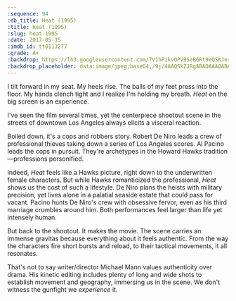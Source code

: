 ```yaml
---
:sequence: 94
:db_title: Heat (1995)
:title: Heat (1995)
:slug: heat-1995
:date: 2017-05-15
:imdb_id: tt0113277
:grade: A+
:backdrop: https://lh3.googleusercontent.com/7V1hPikvQPV9SeB6Rt9eQSKJerda-EY8MHOl7JTP8D8r7_wtWbmjjFgaTIgAIMkVu1IASE5eBKcGGCTA6--qp6xFIuII6Yv0S2-lexbvdsNhDWCsB3B7DagUtGgOYgmkK8yB4g=w1000-l75-rj
:backdrop_placeholder: data:image/jpeg;base64,/9j/4AAQSkZJRgABAQAAAQABAAD/2wCEACgcHiMeGSgjISMtKygwPGRBPDc3PHtYXUlkkYCZlo+AjIqgtObDoKrarYqMyP/L2u71////m7X////6/+b9//gBKy0tPDU8dkFBdviljKX4+Pj4+Pj4+Pj4+Pj4+Pjs+Pj4+Pj4+Oz4+Ozs+Pjs+Pjs+Oz4+Oz4+Pj4+Pj47Oz4+P/AABEIAAsAFAMBIgACEQEDEQH/xAAVAAEBAAAAAAAAAAAAAAAAAAAEAP/EACAQAAICAQQDAQAAAAAAAAAAAAECAxEABBITMSFxkQX/xAAUAQEAAAAAAAAAAAAAAAAAAAAB/8QAFhEBAQEAAAAAAAAAAAAAAAAAABEB/9oADAMBAAIRAxEAPwBOtRj+dsZlJVu+rrAaWfjlUKESwQQB3lZlnQyHcTV5alFiaHjULd39xgzS21JvzJfrLDADLEV//9k=
---
```


I tilt forward in my seat. My heels rise. The balls of my feet press into the floor. My hands clench tight and I realize I'm holding my breath. _Heat_ on the big screen is an experience.

I've seen the film several times, yet the centerpiece shootout scene in the streets of downtown Los Angeles always elicits a visceral reaction.

Boiled down, it's a cops and robbers story. Robert De Niro leads a crew of professional thieves taking down a series of Los Angeles scores. Al Pacino leads the cops in pursuit. They're archetypes in the Howard Hawks tradition—professions personified.

Indeed, _Heat_ feels like a Hawks picture, right down to the underwritten female characters. But while Hawks romanticized the professional, _Heat_ shows us the cost of such a lifestyle. De Niro plans the heists with military precision, yet lives alone in a palatial seaside estate that could pass for vacant. Pacino hunts De Niro's crew with obsessive fervor, even as his third marriage crumbles around him. Both performances feel larger than life yet intensely human.

But back to the shootout. It makes the movie. The scene carries an immense gravitas because everything about it feels authentic. From the way the characters fire short bursts and reload, to their tactical movements, it all resonates.

That's not to say writer/director Michael Mann values authenticity over drama. His kinetic editing includes plenty of long and wide shots to establish movement and geography, immersing us in the scene. We don't witness the gunfight we _experience_ it.